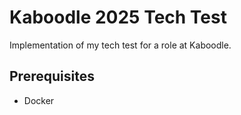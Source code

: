 # Kaboodle 2025 Tech Test

Implementation of my tech test for a role at Kaboodle. 

## Prerequisites

* Docker
